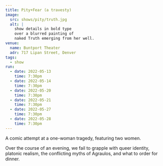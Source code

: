 ```yaml
---
title: Pity+Fear (a travesty)
image:
  src: shows/pity/truth.jpg
  alt: |
    show details in bold type
    over a blurred painting of
    naked Truth emerging from her well.
venue:
  name: Buntport Theater
  adr: 717 Lipan Street, Denver
tags:
  - show
run:
  - date: 2022-05-13
    time: 7:30pm
  - date: 2022-05-14
    time: 7:30pm
  - date: 2022-05-20
    time: 7:30pm
  - date: 2022-05-21
    time: 7:30pm
  - date: 2022-05-27
    time: 7:30pm
  - date: 2022-05-28
    time: 7:30pm
---
```


A comic attempt at a one-woman tragedy,
featuring two women.

Over the course of an evening,
we fail to grapple with queer identity,
platonic realism,
the conflicting myths of Agraulos,
and what to order for dinner.
